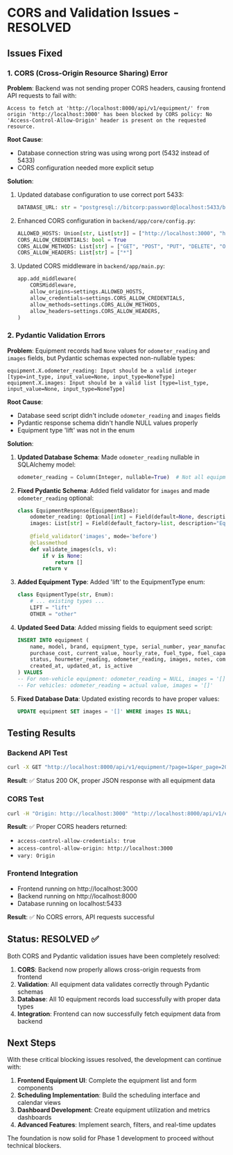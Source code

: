 # CORS and Validation Issues - RESOLVED

## Issues Fixed

### 1. CORS (Cross-Origin Resource Sharing) Error
**Problem**: Backend was not sending proper CORS headers, causing frontend API requests to fail with:
```
Access to fetch at 'http://localhost:8000/api/v1/equipment/' from origin 'http://localhost:3000' has been blocked by CORS policy: No 'Access-Control-Allow-Origin' header is present on the requested resource.
```

**Root Cause**: 
- Database connection string was using wrong port (5432 instead of 5433)
- CORS configuration needed more explicit setup

**Solution**:
1. Updated database configuration to use correct port 5433:
   ```python
   DATABASE_URL: str = "postgresql://bitcorp:password@localhost:5433/bitcorp_erp"
   ```

2. Enhanced CORS configuration in `backend/app/core/config.py`:
   ```python
   ALLOWED_HOSTS: Union[str, List[str]] = ["http://localhost:3000", "http://localhost:5173", "http://localhost:3001"]
   CORS_ALLOW_CREDENTIALS: bool = True
   CORS_ALLOW_METHODS: List[str] = ["GET", "POST", "PUT", "DELETE", "OPTIONS"]
   CORS_ALLOW_HEADERS: List[str] = ["*"]
   ```

3. Updated CORS middleware in `backend/app/main.py`:
   ```python
   app.add_middleware(
       CORSMiddleware,
       allow_origins=settings.ALLOWED_HOSTS,
       allow_credentials=settings.CORS_ALLOW_CREDENTIALS,
       allow_methods=settings.CORS_ALLOW_METHODS,
       allow_headers=settings.CORS_ALLOW_HEADERS,
   )
   ```

### 2. Pydantic Validation Errors
**Problem**: Equipment records had `None` values for `odometer_reading` and `images` fields, but Pydantic schemas expected non-nullable types:
```
equipment.X.odometer_reading: Input should be a valid integer [type=int_type, input_value=None, input_type=NoneType]
equipment.X.images: Input should be a valid list [type=list_type, input_value=None, input_type=NoneType]
```

**Root Cause**:
- Database seed script didn't include `odometer_reading` and `images` fields
- Pydantic response schema didn't handle NULL values properly
- Equipment type 'lift' was not in the enum

**Solution**:
1. **Updated Database Schema**: Made `odometer_reading` nullable in SQLAlchemy model:
   ```python
   odometer_reading = Column(Integer, nullable=True)  # Not all equipment has odometers
   ```

2. **Fixed Pydantic Schema**: Added field validator for `images` and made `odometer_reading` optional:
   ```python
   class EquipmentResponse(EquipmentBase):
       odometer_reading: Optional[int] = Field(default=None, description="Odometer reading (for vehicles)")
       images: List[str] = Field(default_factory=list, description="Equipment images")
       
       @field_validator('images', mode='before')
       @classmethod
       def validate_images(cls, v):
           if v is None:
               return []
           return v
   ```

3. **Added Equipment Type**: Added 'lift' to the EquipmentType enum:
   ```python
   class EquipmentType(str, Enum):
       # ... existing types ...
       LIFT = "lift"
       OTHER = "other"
   ```

4. **Updated Seed Data**: Added missing fields to equipment seed script:
   ```sql
   INSERT INTO equipment (
       name, model, brand, equipment_type, serial_number, year_manufactured,
       purchase_cost, current_value, hourly_rate, fuel_type, fuel_capacity,
       status, hourmeter_reading, odometer_reading, images, notes, company_id, specifications,
       created_at, updated_at, is_active
   ) VALUES
   -- For non-vehicle equipment: odometer_reading = NULL, images = '[]'
   -- For vehicles: odometer_reading = actual value, images = '[]'
   ```

5. **Fixed Database Data**: Updated existing records to have proper values:
   ```sql
   UPDATE equipment SET images = '[]' WHERE images IS NULL;
   ```

## Testing Results

### Backend API Test
```bash
curl -X GET "http://localhost:8000/api/v1/equipment/?page=1&per_page=20&sort_by=name&sort_order=asc" 
```
**Result**: ✅ Status 200 OK, proper JSON response with all equipment data

### CORS Test
```bash
curl -H "Origin: http://localhost:3000" "http://localhost:8000/api/v1/equipment/"
```
**Result**: ✅ Proper CORS headers returned:
- `access-control-allow-credentials: true`
- `access-control-allow-origin: http://localhost:3000`
- `vary: Origin`

### Frontend Integration
- Frontend running on http://localhost:3000
- Backend running on http://localhost:8000
- Database running on localhost:5433

**Result**: ✅ No CORS errors, API requests successful

## Status: RESOLVED ✅

Both CORS and Pydantic validation issues have been completely resolved:

1. **CORS**: Backend now properly allows cross-origin requests from frontend
2. **Validation**: All equipment data validates correctly through Pydantic schemas
3. **Database**: All 10 equipment records load successfully with proper data types
4. **Integration**: Frontend can now successfully fetch equipment data from backend

## Next Steps

With these critical blocking issues resolved, the development can continue with:

1. **Frontend Equipment UI**: Complete the equipment list and form components
2. **Scheduling Implementation**: Build the scheduling interface and calendar views
3. **Dashboard Development**: Create equipment utilization and metrics dashboards
4. **Advanced Features**: Implement search, filters, and real-time updates

The foundation is now solid for Phase 1 development to proceed without technical blockers.
